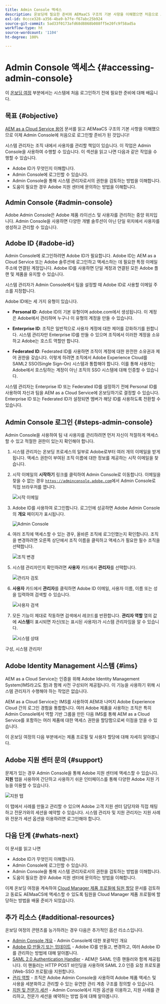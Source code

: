```yaml
---
title: Admin Console 액세스
description: 온보딩에 필요한 준비와 AEMaaCS 구조의 기본 사항을 이해했으면 처음으로 Admin Console에 로그인할 준비가 된 것입니다.
exl-id: 0ccce328-a356-4ba9-b7fe-f67abc25b924
source-git-commit: 5ad33f0173afd68d8868b088ff5e20fc9f58ad5a
workflow-type: ht
source-wordcount: '1104'
ht-degree: 100%

---
```


# Admin Console 액세스 {#accessing-admin-console}

이 [온보딩 여정](overview.md) 부분에서는 시스템에 처음 로그인하기 전에 필요한 준비에 대해 배웁니다.

## 목표 {#objective}

[AEM as a Cloud Service 용어](terminology.md) 문서를 읽고 AEMaaCS 구조의 기본 사항을 이해했으므로 이제 Admin Console에 처음으로 로그인할 준비가 된 것입니다!

시스템 관리자는 조직 내에서 사용자를 관리할 책임이 있습니다. 이 작업은 Admin Console을 사용하여 수행할 수 있습니다. 이 섹션을 읽고 나면 다음과 같은 작업을 수행할 수 있습니다.

* Adobe ID가 무엇인지 이해합니다.
* Admin Console에 로그인할 수 있습니다.
* Admin Console을 통해 시스템 관리자로서의 권한을 검토하는 방법을 이해합니다.
* 도움이 필요한 경우 Adobe 지원 센터에 문의하는 방법을 이해합니다.

## Admin Console {#admin-console}

Adobe Admin Console은 Adobe 제품 라이선스 및 사용자를 관리하는 중앙 위치입니다. Admin Console을 사용하면 다양한 개별 솔루션이 아닌 단일 위치에서 사용자를 생성하고 관리할 수 있습니다.

## Adobe ID {#adobe-id}

Admin Console에 로그인하려면 Adobe ID가 필요합니다. Adobe ID는 AEM as a Cloud Service 또는 Adobe 솔루션에 로그인하고 액세스하는 데 필요한 특정 이메일 주소에 연결된 계정입니다. Adobe ID를 사용하면 단일 계정과 연결된 모든 Adobe 플랜 및 제품을 유지할 수 있습니다.

시스템 관리자가 Admin Console에서 팀을 설정할 때 Adobe ID로 사용할 이메일 주소를 지정합니다.

Adobe ID에는 세 가지 유형이 있습니다.

* **Personal ID**: Adobe ID의 기본 유형이며 adobe.com에서 생성됩니다. 이 계정은 Adobe에서 관리하며 누구나 이 유형의 계정을 만들 수 있습니다.

* **Enterprise ID**: 조직은 일반적으로 사용자 계정에 대한 제어를 강화하기를 원합니다. 시스템 관리자만 Enterprise ID를 만들 수 있으며 조직에서 이러한 계정을 소유하고 Adobe는 호스트 역할만 합니다.

* **Federated ID**: Federated ID를 사용하면 조직이 계정에 대한 완전한 소유권과 제어 권한을 갖습니다. 이렇게 하려면 조직에서 Adobe Experience Cloud를 SAML2 SSO(Single Sign-On) 시스템과 통합해야 합니다. 이를 통해 사용자는 Adobe에서 호스팅하는 계정이 아닌 조직의 SSO 시스템에 대해 인증할 수 있습니다.

시스템 관리자는 Enterprise ID 또는 Federated ID를 설정하기 전에 Personal ID를 사용하여 자신과 팀을 AEM as a Cloud Service에 온보딩하기로 결정할 수 있습니다. Enterprise ID 또는 Federated ID가 설정되면 멤버가 해당 ID를 사용하도록 전환할 수 있습니다.

## Admin Console 로그인 {#steps-admin-console}

Admin Console을 사용하여 팀 내 사용자를 관리하려면 먼저 자신이 적절하게 액세스할 수 있고 적절한 권한이 있는지 확인해야 합니다.

1. 시스템 관리자는 온보딩 프로세스의 일부로 Adobe로부터 여러 개의 이메일을 받게 됩니다. 액세스 권한이 부여된 조직 이름에 대한 정보를 제공하는 시작 이메일을 찾습니다.

1. 시작 이메일의 **시작하기** 링크를 클릭하여 Admin Console로 이동합니다. 이메일을 찾을 수 없는 경우 [`https://adminconsole.adobe.com`](https://adminconsole.adobe.com)에서 Admin Console로 직접 브라우저를 엽니다.

   ![시작 이메일](/help/journey-onboarding/assets/get-started-email.png)

1. Adobe ID를 사용하여 로그인합니다. 로그인에 성공하면 Adobe Admin Console의 **개요** 페이지가 표시됩니다.

   ![Admin Console](/help/journey-onboarding/assets/get-started1.png)

1. 여러 조직에 액세스할 수 있는 경우, 올바른 조직에 로그인했는지 확인합니다. 조직을 변경하려면 오른쪽 상단에서 조직 이름을 클릭하고 액세스가 필요한 필수 조직을 선택합니다.

   ![조직 변경](/help/journey-onboarding/assets/admin-console-orgswitch.png)

1. 시스템 관리자인지 확인하려면 **사용자** 카드에서 **관리자**&#x200B;를 선택합니다.

   ![관리자 검토](/help/journey-onboarding/assets/get-started2.png)

1. **사용자** 카드에서 **관리자**&#x200B;를 클릭하면 Adobe ID 이메일, 사용자 이름, 이름 또는 성을 입력하여 검색할 수 있습니다.

   ![사용자 검색](/help/journey-onboarding/assets/get-started3.png)

1. 모든 기능이 제대로 작동하면 검색에서 레코드를 반환합니다. **관리자 역할** 열의 값에 **시스템**&#x200B;이 표시되면 자신(또는 표시된 사용자)가 시스템 관리자임을 알 수 있습니다.

   ![시스템 상태](/help/journey-onboarding/assets/get-started4.png)

구성, 시스템 관리자!

## Adobe Identity Management 시스템 {#ims}

AEM as a Cloud Service는 인증을 위해 Adobe Identity Management System(IMS라고도 함)과 함께 사전 구성되어 제공됩니다. 이 기능을 사용하기 위해 시스템 관리자가 수행해야 하는 작업은 없습니다.

AEM as a Cloud Service는 IMS를 사용하여 AEM과 나머지 Adobe Experience Cloud 간의 로그인 경험을 통합합니다. 여러 Adobe 제품을 사용하는 조직은 특히 Admin Console에서 역할 기반 그룹을 만든 다음 IMS를 통해 AEM as a Cloud Service를 포함하는 여러 제품에 대한 액세스 권한을 할당함으로써 이점을 얻을 수 있습니다.

이 온보딩 여정의 다음 부분에서는 제품 프로필 및 사용자 할당에 대해 자세히 알아봅니다.

## Adobe 지원 센터 문의 {#support}

문제가 있는 경우 Admin Console을 통해 Adobe 지원 센터에 액세스할 수 있습니다. **지원** 탭을 사용하여 간단하고 사용하기 쉬운 인터페이스를 통해 다양한 Adobe 지원 기능을 이용할 수 있습니다.

![지원 탭](/help/journey-onboarding/assets/support-menu.png)

이 탭에서 사례를 만들고 관리할 수 있으며 Adobe 고객 지원 센터 담당자와 직접 채팅하고 전문가와의 세션을 예약할 수 있습니다. 시스템 관리자 및 지원 관리자는 지원 사례와 전문가 세션 옵션을 이용하려면 로그인해야 합니다.

## 다음 단계 {#whats-next}

이 문서를 읽고 나면

* Adobe ID가 무엇인지 이해합니다.
* Admin Console에 로그인할 수 있습니다.
* Admin Console을 통해 시스템 관리자로서의 권한을 검토하는 방법을 이해합니다.
* 도움이 필요한 경우 Adobe 지원 센터에 문의하는 방법을 이해합니다.

이제 온보딩 여정을 계속하여 [Cloud Manager 제품 프로필에 팀원 할당](assign-profiles-cloud-manager.md) 문서를 검토하고 동료도 AEMaaCS에 액세스할 수 있도록 팀원을 Cloud Manager 제품 프로필에 할당하는 방법을 배울 준비가 되었습니다.

## 추가 리소스 {#additional-resources}

온보딩 여정의 콘텐츠를 능가하려는 경우 다음은 추가적인 옵션 리소스입니다.

* [Admin Console 개요](https://helpx.adobe.com/kr/enterprise/using/admin-console.html) - Admin Console에 대한 포괄적인 개요
* [Adobe ID 만들기 또는 업데이트](https://helpx.adobe.com/kr/ca/manage-account/using/create-update-adobe-id.html#HowtocreateorupdateyourAdobeID) - Adobe ID를 만들고, 변경하고, 여러 Adobe ID를 관리하는 방법에 대해 알아봅니다.
* [SAML 2.0 Authentication Handler](https://experienceleague.adobe.com/docs/experience-manager-65/administering/security/saml-2-0-authenticationhandler.html) - AEM은 SAML 인증 핸들러와 함께 제공됩니다. 이 핸들러는 HTTP POST 바인딩을 사용하여 SAML 2.0 인증 요청 프로토콜(Web-SSO 프로필)을 지원합니다.
* [관리 역할](https://helpx.adobe.com/kr/enterprise/using/admin-roles.ug.html) - 조직은 Adobe Admin Console을 사용하여 Adobe 제품 액세스 및 사용을 세분화하고 관리할 수 있는 유연한 관리 계층 구조를 정의할 수 있습니다.
* [지원 및 전문가 세션](https://helpx.adobe.com/kr/enterprise/admin-guide.html/enterprise/using/support-for-experience-cloud.ug.html) - Admin Console에서 지원 옵션을 이용하고, 지원 사례를 관리하고, 전문가 세션을 예약하는 방법 등에 대해 알아봅니다.
